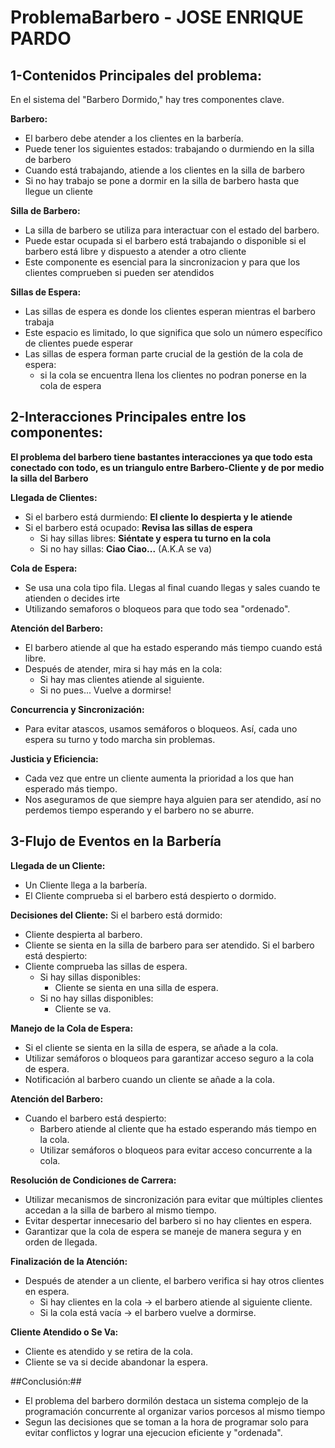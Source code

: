 # ProblemaBarbero - JOSE ENRIQUE PARDO


## 1-Contenidos Principales del problema:

En el sistema del "Barbero Dormido," hay tres componentes clave.

 **Barbero:**
  - El barbero debe atender a los clientes en la barbería.
  - Puede tener los siguientes estados: trabajando o durmiendo en la silla de barbero
  - Cuando está trabajando, atiende a los clientes en la silla de barbero
  - Si no hay trabajo se pone a dormir en la silla de barbero hasta que llegue un cliente

 **Silla de Barbero:**
  - La silla de barbero se utiliza para interactuar con el estado del barbero.
  - Puede estar ocupada si el barbero está trabajando o disponible si el barbero está libre y dispuesto a atender a otro cliente
  - Este componente es esencial para la sincronizacion y para que los clientes comprueben si pueden ser atendidos

 **Sillas de Espera:**
  - Las sillas de espera es donde los clientes esperan mientras el barbero trabaja
  - Este espacio es limitado, lo que significa que solo un número específico de clientes puede esperar
  - Las sillas de espera forman parte crucial de la gestión de la cola de espera:
    - si la cola se encuentra llena los clientes no podran ponerse en la cola de espera

## 2-Interacciones Principales entre los componentes:

**El problema del barbero tiene bastantes interacciones ya que todo esta conectado con todo,
es un triangulo entre Barbero-Cliente y de por medio la silla del Barbero**

 **Llegada de Clientes:**
  - Si el barbero está durmiendo: **El cliente lo despierta y le atiende**
  - Si el barbero está ocupado: **Revisa las sillas de espera**
    - Si hay sillas libres: **Siéntate y espera tu turno en la cola**
    - Si no hay sillas: **Ciao Ciao...** (A.K.A se va)

 **Cola de Espera:**
  - Se usa una cola tipo fila. Llegas al final cuando llegas y sales cuando te atienden o decides irte
  - Utilizando semaforos o bloqueos para que todo sea "ordenado".
  
 **Atención del Barbero:**
  - El barbero atiende al que ha estado esperando más tiempo cuando está libre.
  - Después de atender, mira si hay más en la cola:
    - Si hay mas clientes atiende al siguiente.
    - Si no pues... Vuelve a dormirse! 

 **Concurrencia y Sincronización:**
  - Para evitar atascos, usamos semáforos o bloqueos. Así, cada uno espera su turno y todo marcha sin problemas.
 
 **Justicia y Eficiencia:**
  - Cada vez que entre un cliente aumenta la prioridad a los que han esperado más tiempo.
  - Nos aseguramos de que siempre haya alguien para ser atendido, así no perdemos tiempo esperando y el barbero no se aburre.

## 3-Flujo de Eventos en la Barbería

**Llegada de un Cliente:**
- Un Cliente llega a la barbería.
- El Cliente comprueba si el barbero está despierto o dormido.

**Decisiones del Cliente:**
 Si el barbero está dormido:
  - Cliente despierta al barbero.
  - Cliente se sienta en la silla de barbero para ser atendido.
 Si el barbero está despierto:
  - Cliente comprueba las sillas de espera.
    - Si hay sillas disponibles:
      - Cliente se sienta en una silla de espera.
    - Si no hay sillas disponibles:
      - Cliente se va.

**Manejo de la Cola de Espera:**
- Si el cliente se sienta en la silla de espera, se añade a la cola.
- Utilizar semáforos o bloqueos para garantizar acceso seguro a la cola de espera.
- Notificación al barbero cuando un cliente se añade a la cola.

**Atención del Barbero:**
- Cuando el barbero está despierto:
  - Barbero atiende al cliente que ha estado esperando más tiempo en la cola.
  - Utilizar semáforos o bloqueos para evitar acceso concurrente a la cola.

**Resolución de Condiciones de Carrera:**
- Utilizar mecanismos de sincronización para evitar que múltiples clientes accedan a la silla de barbero al mismo tiempo.
- Evitar despertar innecesario del barbero si no hay clientes en espera.
- Garantizar que la cola de espera se maneje de manera segura y en orden de llegada.

**Finalización de la Atención:**
  - Después de atender a un cliente, el barbero verifica si hay otros clientes en espera.
    - Si hay clientes en la cola $\rightarrow$ el barbero atiende al siguiente cliente.
    - Si la cola está vacía $\rightarrow$ el barbero vuelve a dormirse.

**Cliente Atendido o Se Va:**
- Cliente es atendido y se retira de la cola.
- Cliente se va si decide abandonar la espera.


##Conclusión:##
- El problema del barbero dormilón destaca un sistema complejo de la programación concurrente al organizar varios porcesos al mismo tiempo
- Segun las decisiones que se toman a la hora de programar solo para evitar conflictos y lograr una ejecucion eficiente y "ordenada". 


